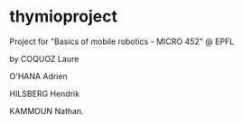 # thymioproject
Project for "Basics of mobile robotics - MICRO 452" @ EPFL

by
COQUOZ Laure 

O'HANA Adrien 

HILSBERG Hendrik 

KAMMOUN Nathan. 
